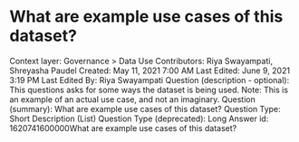 # What are example use cases of this dataset?

Context layer: Governance > Data Use
Contributors: Riya Swayampati, Shreyasha Paudel
Created: May 11, 2021 7:00 AM
Last Edited: June 9, 2021 3:19 PM
Last Edited By: Riya Swayampati
Question (description - optional): This questions asks for some ways the dataset is being used. Note: This is an example of an actual use case, and not an imaginary.
Question (summary): What are example use cases of this dataset?
Question Type: Short Description (List)
Question Type (deprecated): Long Answer
id: 1620741600000What are example use cases of this dataset?